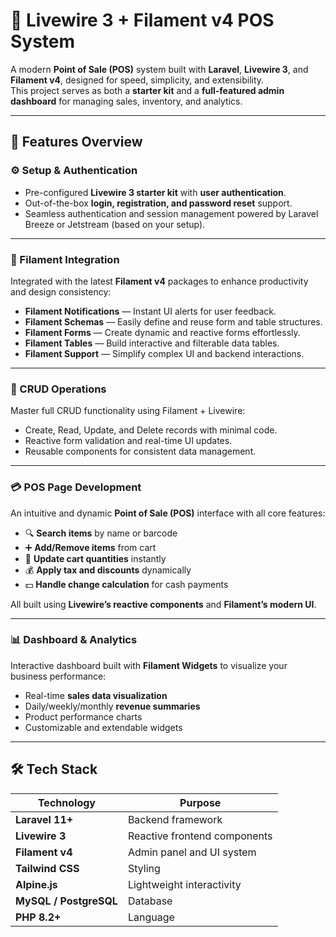 # 🧾 Livewire 3 + Filament v4 POS System

A modern **Point of Sale (POS)** system built with **Laravel**, **Livewire 3**, and **Filament v4**, designed for speed, simplicity, and extensibility.  
This project serves as both a **starter kit** and a **full-featured admin dashboard** for managing sales, inventory, and analytics.

---

## 🚀 Features Overview

### ⚙️ Setup & Authentication
- Pre-configured **Livewire 3 starter kit** with **user authentication**.
- Out-of-the-box **login, registration, and password reset** support.
- Seamless authentication and session management powered by Laravel Breeze or Jetstream (based on your setup).

---

### 🧩 Filament Integration
Integrated with the latest **Filament v4** packages to enhance productivity and design consistency:

- **Filament Notifications** — Instant UI alerts for user feedback.  
- **Filament Schemas** — Easily define and reuse form and table structures.  
- **Filament Forms** — Create dynamic and reactive forms effortlessly.  
- **Filament Tables** — Build interactive and filterable data tables.  
- **Filament Support** — Simplify complex UI and backend interactions.

---

### 🧱 CRUD Operations
Master full CRUD functionality using Filament + Livewire:
- Create, Read, Update, and Delete records with minimal code.
- Reactive form validation and real-time UI updates.
- Reusable components for consistent data management.

---

### 💳 POS Page Development
An intuitive and dynamic **Point of Sale (POS)** interface with all core features:

- 🔍 **Search items** by name or barcode  
- ➕ **Add/Remove items** from cart  
- 🔄 **Update cart quantities** instantly  
- 💰 **Apply tax and discounts** dynamically  
- 💵 **Handle change calculation** for cash payments  

All built using **Livewire’s reactive components** and **Filament’s modern UI**.

---

### 📊 Dashboard & Analytics
Interactive dashboard built with **Filament Widgets** to visualize your business performance:

- Real-time **sales data visualization**
- Daily/weekly/monthly **revenue summaries**
- Product performance charts
- Customizable and extendable widgets

---

## 🛠️ Tech Stack

| Technology | Purpose |
|-------------|----------|
| **Laravel 11+** | Backend framework |
| **Livewire 3** | Reactive frontend components |
| **Filament v4** | Admin panel and UI system |
| **Tailwind CSS** | Styling |
| **Alpine.js** | Lightweight interactivity |
| **MySQL / PostgreSQL** | Database |
| **PHP 8.2+** | Language |
